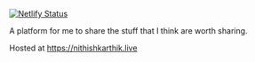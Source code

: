 [![Netlify Status](https://api.netlify.com/api/v1/badges/309d3bb9-7da3-40fd-a883-687cb2eb5aee/deploy-status)](https://app.netlify.com/sites/nithish-karthik/deploys?branch=prod)

A platform for me to share the stuff that I think are worth sharing. 

Hosted at https://nithishkarthik.live

